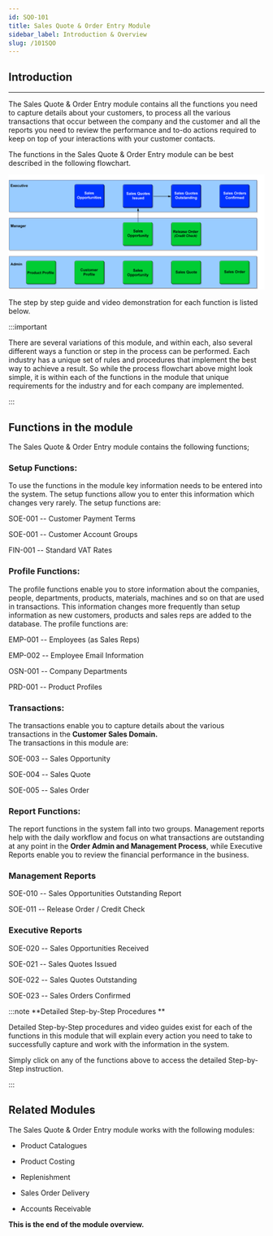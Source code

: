 ```yaml
---
id: SQO-101
title: Sales Quote & Order Entry Module
sidebar_label: Introduction & Overview
slug: /101SQO
---
```


## Introduction  
___
The Sales Quote & Order Entry module contains all the functions you need
to capture details about your customers, to process all the various
transactions that occur between the company and the customer and all the
reports you need to review the performance and to-do actions required to
keep on top of your interactions with your customer contacts.

The functions in the Sales Quote & Order Entry module can be best
described in the following flowchart.

![](../static/img/docs/SQO-101/image1k.png)  


The step by step guide and video demonstration for each function is
listed below.

:::important

There are several variations of this module, and within each, also
several different ways a function or step in the process can be
performed. Each industry has a unique set of rules and procedures that
implement the best way to achieve a result. So while the process
flowchart above might look simple, it is within each of the functions in
the module that unique requirements for the industry and for each
company are implemented.

:::

## Functions in the module  

The Sales Quote & Order Entry module contains the following functions;

### Setup Functions:

To use the functions in the module key information needs to be entered
into the system. The setup functions allow you to enter this information
which changes very rarely. The setup functions are:

SOE-001 -- Customer Payment Terms

SOE-001 -- Customer Account Groups

FIN-001 -- Standard VAT Rates

### Profile Functions:

The profile functions enable you to store information about the
companies, people, departments, products, materials, machines and so on
that are used in transactions. This information changes more frequently
than setup information as new customers, products and sales reps are
added to the database. The profile functions are:

EMP-001 -- Employees (as Sales Reps)

EMP-002 -- Employee Email Information

OSN-001 -- Company Departments

PRD-001 -- Product Profiles

### Transactions:

The transactions enable you to capture details about the various
transactions in the **Customer Sales Domain.**  
The transactions in this module are:

SOE-003 -- Sales Opportunity

SOE-004 -- Sales Quote

SOE-005 -- Sales Order

### Report Functions:

The report functions in the system fall into two groups. Management
reports help with the daily workflow and focus on what transactions are
outstanding at any point in the **Order Admin and Management Process**,
while Executive Reports enable you to review the
financial performance in the business.

### Management Reports

SOE-010 -- Sales Opportunities Outstanding Report

SOE-011 -- Release Order / Credit Check

### Executive Reports

SOE-020 -- Sales Opportunities Received

SOE-021 -- Sales Quotes Issued

SOE-022 -- Sales Quotes Outstanding

SOE-023 -- Sales Orders Confirmed

:::note
**Detailed Step-by-Step Procedures **

Detailed Step-by-Step procedures and video guides exist for each of the
functions in this module that will explain every action you need to take
to successfully capture and work with the information in the system.

Simply click on any of the functions above to access the detailed
Step-by-Step instruction.

:::

## Related Modules  

The Sales Quote & Order Entry module works with the following modules:

-   Product Catalogues

-   Product Costing

-   Replenishment

-   Sales Order Delivery

-   Accounts Receivable

**This is the end of the module overview.**
